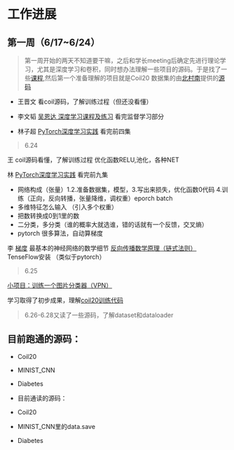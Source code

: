 # 工作进展
## 第一周（6/17~6/24）
> 第一周开始的两天不知道要干嘛，之后和学长meeting后确定先进行理论学习，尤其是深度学习和卷积，同时想办法理解一些项目的源码。于是找了一些[课程](knowledge/deep_learning.md),然后第一个准备理解的项目就是Coil20 数据集的由[北村南](https://blog.csdn.net/ccaoshangfei/article/details/128185277?ops_request_misc=&request_id=&biz_id=102&utm_term=coil20%E6%95%B0%E6%8D%AE%E9%9B%86&utm_medium=distribute.pc_search_result.none-task-blog-2~all~sobaiduweb~default-3-128185277.nonecase&spm=1018.2226.3001.4187)提供的[源码](https://github.com/BeiCunNan/Image_Classfiation_Coil20)  

- 王晋文 看coil源码，了解训练过程（但还没看懂）

- 李文韬 [吴恩达 深度学习课程及练习](https://github.com/Wentao677/2022-Machine-Learning-Specialization) 看完监督学习部分

- 林子超 [PyTorch深度学习实践](https://www.bilibili.com/video/BV1Y7411d7Ys/?spm_id_from=333.337.search-card.all.click&vd_source=e2b96538b3c2da2818bba0c80e8491e2)   看完前四集

>6.24

王 coil源码看懂，了解训练过程 优化函数RELU,池化，各种NET

林 [PyTorch深度学习实践](https://www.bilibili.com/video/BV1Y7411d7Ys/?spm_id_from=333.337.search-card.all.click&vd_source=e2b96538b3c2da2818bba0c80e8491e2)   看完前九集
- 网络构成（张量）1.2.准备数据集，模型，3.写出来损失，优化函数0代码 4.训练（正向，反向转播，张量降维，调权重）eporch batch
- 多维特征怎么输入 （引入多个权重）
- 把数转换成0到1里的数
- 二分类，多分类（谁的概率大就选谁，错的话就有一个反馈，交叉熵）
- pytorch 很多算法，自动算梯度

李 
[梯度](https://www.bilibili.com/video/BV1sW411775X/?spm_id_from=333.337.search-card.all.click&vd_source=ca432610751bd2ecb826c8e3dd00f791) 最基本的神经网络的数学细节 [反向传播数学原理（链式法则）](https://www.bilibili.com/video/BV16x411V7Qg/?p=2&spm_id_from=333.880.my_history.page.click&vd_source=ca432610751bd2ecb826c8e3dd00f791)
TenseFlow安装 （类似于pytorch）

> 6.25

[小项目：训练一个图片分类器（VPN）](https://pytorch.org/tutorials/beginner/blitz/cifar10_tutorial.html)

学习取得了初步成果，理解[coil20训练代码](https://github.com/BeiCunNan/Image_Classfiation_Coil20)
>6.26-6.28又读了一些源码，了解dataset和dataloader

## 目前跑通的源码：
- Coil20
- MINIST_CNN
- Diabetes

- 目前通读的源码：
- Coil20
- MINIST_CNN里的data.save
- Diabetes